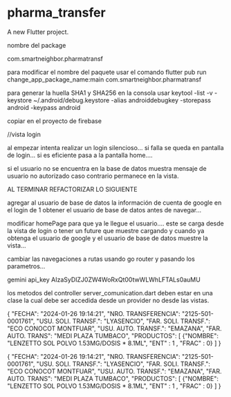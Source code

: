# pharma_transfer

A new Flutter project.


nombre del package 


com.smartneighbor.pharmatransf

para modificar el nombre del paquete usar el comando
flutter pub run change_app_package_name:main com.smartneighbor.pharmatransf


para generar la huella SHA1 y SHA256 en la consola usar
keytool -list -v -keystore ~/.android/debug.keystore -alias androiddebugkey -storepass android -keypass android

copiar en el proyecto de firebase


//vista login

al empezar intenta realizar un login silencioso... si falla
se queda en pantalla de login...
si es eficiente pasa a la pantalla home....


si el usuario no se encuentra en la base de datos muestra mensaje de usuario no autorizado
caso contrario permanece en la vista.


AL TERMINAR REFACTORIZAR LO SIGUIENTE

agregar al usuario de base de datos la información de cuenta de google
en el login de 1 obtener el usuario de base de datos antes de navegar...


modificar homePage para que ya le llegue el usuario.... este se carga desde la vista de login
o tener un future que muestre cargando y cuando ya obtenga el usuario de google y el usuario de base de datos muestre la vista...

cambiar las navegaciones a rutas usando go router y pasando los parametros...

gemini api_key AIzaSyDIZJ0ZW4WoRxQt00twWLWhLFTALs0auMU


los metodos del controller server_comunication.dart deben estar en una clase la cual debe ser accedida desde un provider no desde las vistas.





 {
 "FECHA": "2024-01-26 19:14:21",
 "NRO. TRANSFERENCIA": "2125-501-0001761",
 "USU. SOLI. TRANSF.": "LYASENCIO",
 "FAR. SOLI. TRANSF.": "ECO CONOCOT MONTFUAR",
 "USU. AUTO. TRANSF.": "EMAZANA",
"FAR. AUTO. TRANS": "MEDI PLAZA TUMBACO",
 "PRODUCTOS": 
    [
        {"NOMBRE": "LENZETTO SOL POLVO 1.53MG/DOSIS * 8.1ML", "ENT" : 1 , "FRAC" : 0}
    ]
 }

 {
  "FECHA": "2024-01-26 19:14:21",
  "NRO. TRANSFERENCIA": "2125-501-0001761",
  "USU. SOLI. TRANSF.": "LYASENCIO",
  "FAR. SOLI. TRANSF.": "ECO CONOCOT MONTFUAR",
  "USU. AUTO. TRANSF.": "EMAZANA",
 "FAR. AUTO. TRANS": "MEDI PLAZA TUMBACO",
  "PRODUCTOS": 
     [
         {"NOMBRE": "LENZETTO SOL POLVO 1.53MG/DOSIS * 8.1ML", "ENT" : 1 , "FRAC" : 0}
     ]
  }